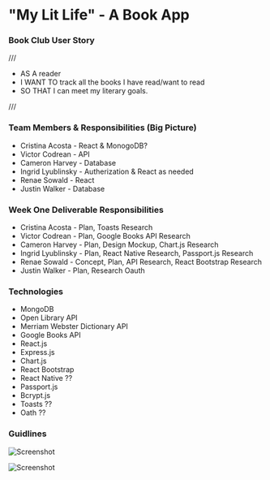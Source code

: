 # "My Lit Life" - A Book App

### Book Club User Story

///

* AS A reader
* I WANT TO track all the books I have read/want to read
* SO THAT I can meet my literary goals.

///

### Team Members & Responsibilities (Big Picture)

* Cristina Acosta - React & MonogoDB?
* Victor Codrean - API
* Cameron Harvey - Database
* Ingrid Lyublinsky - Autherization & React as needed
* Renae Sowald - React
* Justin Walker - Database

### Week One Deliverable Responsibilities

* Cristina Acosta - Plan, Toasts Research
* Victor Codrean - Plan, Google Books API Research
* Cameron Harvey - Plan, Design Mockup, Chart.js Research
* Ingrid Lyublinsky - Plan, React Native Research, Passport.js Research
* Renae Sowald - Concept, Plan, API Research, React Bootstrap Research
* Justin Walker - Plan, Research Oauth

### Technologies

* MongoDB
* Open Library API
* Merriam Webster Dictionary API
* Google Books API
* React.js
* Express.js
* Chart.js
* React Bootstrap
* React Native ??
* Passport.js
* Bcrypt.js
* Toasts ??
* Oath ??

### Guidlines

![Screenshot](../room7project3/Guidlines/Coding_Requirements.png)

![Screenshot](../room7project3/Guidlines/Deliverables_1.png)
